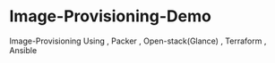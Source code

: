 # Image-Provisioning-Demo
Image-Provisioning Using , Packer , Open-stack(Glance) , Terraform , Ansible 
